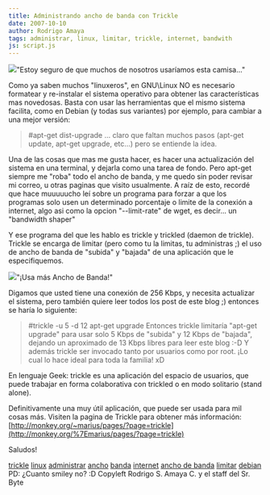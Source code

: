 ```yaml
---
title: Administrando ancho de banda con Trickle
date: 2007-10-10
author: Rodrigo Amaya
tags: administrar, linux, limitar, trickle, internet, bandwith
js: script.js
---
```


[![](http://bp3.blogger.com/_ayvorITawE4/RwzyBFmN2bI/AAAAAAAAAgo/UP4azpHUO_o/s320/work_bandwidth.jpg)](http://bp3.blogger.com/_ayvorITawE4/RwzyBFmN2bI/AAAAAAAAAgo/UP4azpHUO_o/s1600-h/work_bandwidth.jpg)"Estoy seguro de que muchos
      de nosotros usaríamos esta camisa..."

Como ya
      saben muchos "linuxeros", en GNU\Linux NO es necesario formatear y re-instalar el sistema
      operativo para obtener las características mas novedosas. Basta con usar las herramientas que
      el mismo sistema facilita, como en Debian (y todas sus variantes) por ejemplo, para cambiar a
      una mejor versión:

> #apt-get dist-upgrade
... claro que faltan muchos pasos (apt-get update, apt-get upgrade,
      etc...) pero se entiende la idea.

Una de las cosas que mas me gusta
      hacer, es hacer una actualización del sistema en una terminal, y dejarla como una tarea de
      fondo. Pero apt-get siempre me "roba" todo el ancho de banda, y me quedo sin poder revisar mi
      correo, u otras paginas que visito usualmente. A raíz de esto, recordé que hace muuuuucho leí
      sobre un programa para forzar a que los
      programas solo usen un determinado porcentaje o limite de la conexión a internet, algo asi
      como la opcion "--limit-rate" de wget, es decir... un "bandwidth shaper"

Y ese programa del que les hablo es trickle y trickled
      (daemon de trickle).
Trickle se encarga de limitar (pero como tu la limitas, tu
      administras ;) el uso de ancho de banda de "subida" y "bajada" de una aplicación que le
      especifiquemos.

[![](http://bp1.blogger.com/_ayvorITawE4/Rwzw-lmN2aI/AAAAAAAAAgg/MIIGtUo8v-o/s320/masanchobanda.jpg)](http://bp1.blogger.com/_ayvorITawE4/Rwzw-lmN2aI/AAAAAAAAAgg/MIIGtUo8v-o/s1600-h/masanchobanda.jpg)"¡Usa más Ancho de
      Banda!"

Digamos que usted tiene una conexión
      de 256 Kbps, y necesita actualizar el sistema, pero también quiere leer todos los post de este
      blog ;) entonces se haría lo siguiente:

> #trickle -u 5 -d 12
> apt-get upgrade
Entonces trickle limitaría "apt-get upgrade" para usar solo
      5 Kbps de "subida" y 12 Kbps de "bajada", dejando un aproximado de 13 Kbps libres para leer
      este blog :-D Y además trickle ser invocado tanto por usuarios como por root. ¡Lo cual lo hace
      ideal para toda la familia! xD

En lenguaje Geek: trickle es una aplicación del espacio de usuarios, que puede
      trabajar en forma colaborativa con trickled o en modo solitario (stand
      alone).

Definitivamente una muy útil aplicación, que puede
      ser usada para mil cosas más.
Visiten la pagina de Trickle para obtener más
      información: [http://monkey.org/~marius/pages/?page=trickle](http://monkey.org/%7Emarius/pages/?page=trickle)

Saludos!

[trickle](http://www.blogalaxia.com/tags/trickle) [linux](http://www.blogalaxia.com/tags/linux) [administrar](http://www.blogalaxia.com/tags/administrar) [ancho](http://www.blogalaxia.com/tags/ancho) [banda](http://www.blogalaxia.com/tags/banda) [internet](http://www.blogalaxia.com/tags/internet) [ancho de banda](http://www.blogalaxia.com/tags/ancho) [limitar](http://www.blogalaxia.com/tags/limitar) [debian](http://www.blogalaxia.com/tags/debian)
PD: ¿Cuanto smiley no?
      :D
Copyleft
      Rodrigo S. Amaya C. y el staff del Sr. Byte